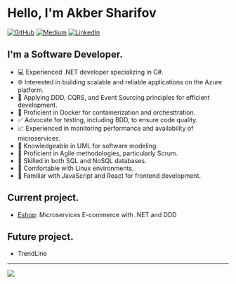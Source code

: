# Hello, I'm Akber Sharifov

[![GitHub](https://img.shields.io/badge/GitHub-Profile-black?style=flat-square&logo=github)](https://github.com/a-sharifov)
[![Medium](https://img.shields.io/badge/Medium-Profile-black?style=flat-square&logo=medium)](medium.com/@a-sharifov)
[![LinkedIn](https://img.shields.io/badge/LinkedIn-Profile-blue?style=flat-square&logo=linkedin)](linkedin.com/in/akber-sharifov-654743253)

## **I'm a Software Developer.**

- 💻 Experienced .NET developer specializing in C#.
- 🌐 Interested in building scalable and reliable applications on the Azure platform.
- 🚀 Applying DDD, CQRS, and Event Sourcing principles for efficient development.
- 🐳 Proficient in Docker for containerization and orchesttration.
- ✅ Advocate for testing, including BDD, to ensure code quality.
- 📈 Experienced in monitoring performance and availability of microservices.
- 🔄 Knowledgeable in UML for software modeling.
- 🔄 Proficient in Agile methodologies, particularly Scrum.
- 💾 Skilled in both SQL and NoSQL databases.
- 🐧 Comfortable with Linux environments.
- 🔧 Familiar with JavaScript and React for frontend development.

## **Current project.**
- <a href="https://github.com/a-sharifov/Eshop">Eshop</a>: Microservices E-commerce with .NET and DDD

## **Future project.**
- TrendLine

<hr/>

<a href="https://github.com/a-sharifov">
  <img src="https://github-readme-stats.vercel.app/api?username=a-sharifov&show_icons=true&hide=stars" />
</a>
